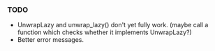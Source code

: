 ### TODO

- UnwrapLazy and unwrap_lazy() don't yet fully work. (maybe call a function which checks whether it implements UnwrapLazy?)
- Better error messages.